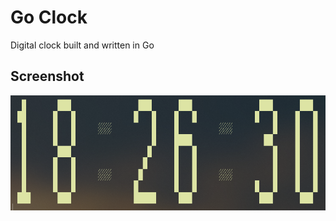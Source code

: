 # Go Clock

Digital clock built and written in Go

## Screenshot

<img src="images/screenshot.PNG" alt="Digital Clock" width="700"/>

